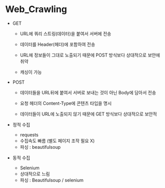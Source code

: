 # Web_Crawling


* GET

  * URL에 쿼리 스트링(데이터)을 붙여서 서버에 전송

  * 데이터를 Header(헤더)에 포함하여 전송

  * URL에 정보들이 그대로 노출되기 때문에 POST 방식보다 상대적으로 보안에 취약

  * 캐싱이 가능

* POST

  * 데이터들을 URL뒤에 붙여서 서버로 보내는 것이 아닌 Body에 담아서 전송

  * 요청 헤더의 Content-Type에 콘텐츠 타입을 명시

  * 데이터들이 URL에 노출되지 않기 때문에 GET 방식보다 상대적으로 보안적
  
* 정적 수집
  * requests
  * 수집속도 빠름 (별도 페이지 조작 필요 X)
  * 파싱 : beautifulsoup
* 동적 수집
  * Selenium
  * 상대적으로 느림
  * 파싱 : Beautifulsoup / selenium
